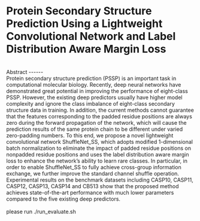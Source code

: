 Protein Secondary Structure Prediction Using a Lightweight Convolutional Network and Label Distribution Aware Margin Loss
=
<br>
Abstract
------
<br>
Protein secondary structure prediction (PSSP) is an important task in computational molecular biology. Recently, deep neural networks have demonstrated great potential in improving the performance of eight-class PSSP. However, the existing deep predictors usually have higher model complexity and ignore the class imbalance of eight-class secondary structure data in training. In addition, the current methods cannot guarantee that the features corresponding to the padded residue positions are always zero during the forward propagation of the network, which will cause the prediction results of the same protein chain to be different under varied zero-padding numbers. To this end, we propose a novel lightweight convolutional network ShuffleNet_SS, which adopts modified 1-dimensional batch normalization to eliminate the impact of padded residue positions on nonpadded residue positions and uses the label distribution aware margin loss to enhance the network’s ability to learn rare classes. In particular, in order to enable ShuffleNet_SS to fully achieve cross-group information exchange, we further improve the standard channel shuffle operation. Experimental results on the benchmark datasets including CASP10, CASP11, CASP12, CASP13, CASP14 and CB513 show that the proposed method achieves state-of-the-art performance with much lower parameters compared to the five existing deep predictors.
<br>


<br>
please run ./run_evaluate.sh
